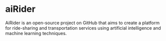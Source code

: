 # aiRider
AiRider is an open-source project on GitHub that aims to create a platform for ride-sharing and transportation services using artificial intelligence and machine learning techniques.

